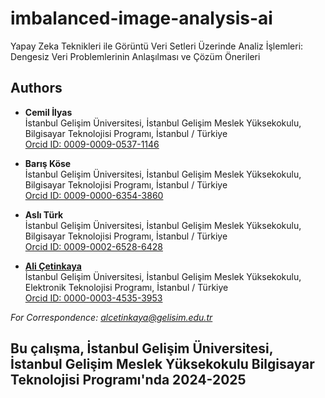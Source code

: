 # imbalanced-image-analysis-ai

Yapay Zeka Teknikleri ile Görüntü Veri Setleri Üzerinde Analiz İşlemleri: Dengesiz Veri Problemlerinin Anlaşılması ve Çözüm Önerileri

## Authors  

- **Cemil İlyas**    
  İstanbul Gelişim Üniversitesi, İstanbul Gelişim Meslek Yüksekokulu, Bilgisayar Teknolojisi Programı, İstanbul / Türkiye    
  [Orcid ID: 0009-0009-0537-1146](https://orcid.org/0009-0009-0537-1146)

- **Barış Köse**    
  İstanbul Gelişim Üniversitesi, İstanbul Gelişim Meslek Yüksekokulu, Bilgisayar Teknolojisi Programı, İstanbul / Türkiye     
  [Orcid ID: 0009-0000-6354-3860](https://orcid.org/0009-0000-6354-3860)

- **Aslı Türk**    
  İstanbul Gelişim Üniversitesi, İstanbul Gelişim Meslek Yüksekokulu, Bilgisayar Teknolojisi Programı, İstanbul / Türkiye    
  [Orcid ID: 0009-0002-6528-6428](https://orcid.org/0009-0002-6528-6428)

- [**Ali Çetinkaya**](https://scholar.google.com.tr/citations?user=XSEW-NcAAAAJ)    
  İstanbul Gelişim Üniversitesi, İstanbul Gelişim Meslek Yüksekokulu, Elektronik Teknolojisi Programı, İstanbul / Türkiye     
  [Orcid ID: 0000-0003-4535-3953](https://orcid.org/0000-0003-4535-3953)

*For Correspondence: alcetinkaya@gelisim.edu.tr*

##  Bu çalışma, İstanbul Gelişim Üniversitesi, İstanbul Gelişim Meslek Yüksekokulu Bilgisayar Teknolojisi Programı'nda 2024-2025 

